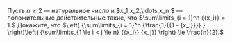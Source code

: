 Пусть $n \ge 2$ — натуральное число и $x_1,x_2,\ldots,x_n $ — положительные действительные такие, 
что $\sum\limits_{i = 1}^n {{x_i}}  = 1.$ Докажите, что $\left( {\sum\limits_{i = 1}^n {\frac{1}{{1 - {x_i}}}} } \right)\left( {\sum\limits_{1 \le i < j \le n} {{x_i}} {x_j}} \right) \le \frac{n}{2}.$